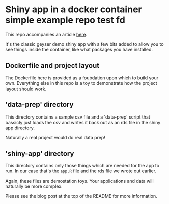 # Shiny app in a docker container simple example repo test fd

This repo accompanies an article [here](https://blog.sellorm.com/2021/04/25/shiny-app-in-docker/).

It's the classic geyser demo shiny app with a few bits added to allow you to see things inside the container, like what packages you have installed.

## Dockerfile and project layout

The Dockerfile here is provided as a foubdation upon which to build your own.
Everything else in this repo is a toy to demonstrate how the project layout should work.

## 'data-prep' directory

This directory contains a sample csv file and a 'data-prep' script that bassicly just loads the csv and writes it back out as an rds file in the shiny app directory. 

Naturally a real project would do real data prep!

## 'shiny-app' directory

This directory contains only those things which are needed for the app to run.
In our case that's the `app.R` file and the rds file we wrote out earlier.

Again, these files are demostation toys. Your applications and data will naturally be more complex.

Please see the blog post at the top of the README for more information.
